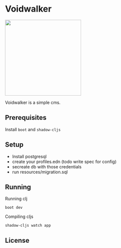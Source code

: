 # Voidwalker
<img src="http://i.imgur.com/yfHO418.jpg" align="top" height=250 />

Voidwalker is a simple cms.

## Prerequisites

Install `boot` and `shadow-cljs`

## Setup

* Install postgresql
* create your profiles.edn (todo write spec for config)
* secreate db with those credentials
* run resources/migration.sql

## Running

Running clj

```shell
boot dev
```

Compiling cljs
```shell
shadow-cljs watch app
```

## License
